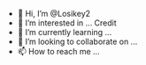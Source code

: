 - 👋 Hi, I’m @Losikey2
- 👀 I’m interested in ... Credit
- 🌱 I’m currently learning ...
- 💞️ I’m looking to collaborate on ...
- 📫 How to reach me ...

<!---
Losikey2/Losikey2 is a ✨ special ✨ repository because its `README.md` (this file) appears on your GitHub profile.
You can click the Preview link to take a look at your changes.
--->
